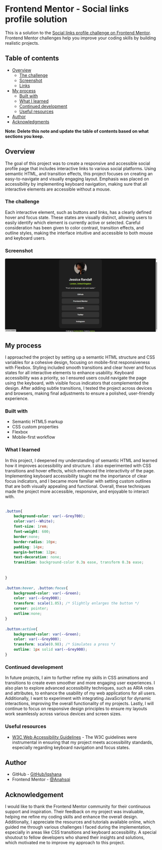 # Frontend Mentor - Social links profile solution

This is a solution to the [Social links profile challenge on Frontend Mentor](https://www.frontendmentor.io/challenges/social-links-profile-UG32l9m6dQ). Frontend Mentor challenges help you improve your coding skills by building realistic projects. 

## Table of contents

- [Overview](#overview)
  - [The challenge](#the-challenge)
  - [Screenshot](#screenshot)
  - [Links](#links)
- [My process](#my-process)
  - [Built with](#built-with)
  - [What I learned](#what-i-learned)
  - [Continued development](#continued-development)
  - [Useful resources](#useful-resources)
- [Author](#author)
- [Acknowledgments](#acknowledgments)

**Note: Delete this note and update the table of contents based on what sections you keep.**

## Overview

The goal of this project was to create a responsive and accessible social profile page that includes interactive links to various social platforms. Using semantic HTML, and transition effects, this project focuses on creating an easy-to-navigate and visually engaging layout. Emphasis was placed on accessibility by implementing keyboard navigation, making sure that all interactive elements are accessible without a mouse.

### The challenge

Each interactive element, such as buttons and links, has a clearly defined hover and focus state. These states are visually distinct, allowing users to easily identify which element is currently active or selected. Careful consideration has been given to color contrast, transition effects, and outline styles, making the interface intuitive and accessible to both mouse and keyboard users.

### Screenshot

![](./assets/images/screenshot.png)


## My process

I approached the project by setting up a semantic HTML structure and CSS variables for a cohesive design, focusing on mobile-first responsiveness with Flexbox. Styling included smooth transitions and clear hover and focus states for all interactive elements to enhance usability. Keyboard accessibility was a priority, so I ensured users could navigate the page using the keyboard, with visible focus indicators that complemented the design. After adding subtle transitions, I tested the project across devices and browsers, making final adjustments to ensure a polished, user-friendly experience.


### Built with

- Semantic HTML5 markup
- CSS custom properties
- Flexbox
- Mobile-first workflow

### What I learned


In this project, I deepened my understanding of semantic HTML and learned how it improves accessibility and structure. I also experimented with CSS transitions and hover effects, which enhanced the interactivity of the page. Implementing keyboard accessibility taught me the importance of clear focus indicators, and I became more familiar with setting custom outlines that are both visually appealing and functional. Overall, these techniques made the project more accessible, responsive, and enjoyable to interact with.

```css

.button{
    background-color: var(--Grey700);
    color:var(--White);
    font-size: 1rem;
    font-weight: 600;
    border:none;
    border-radius: 10px;
    padding: 14px;
    margin-bottom: 12px;
    text-decoration: none;
    transition: background-color 0.3s ease, transform 0.3s ease;


}

.button:hover, .button:focus{
    background-color: var(--Green);
    color: var(--Grey900);
    transform: scale(1.05); /* Slightly enlarges the button */
    cursor: pointer;
    outline:none;
}

.button:active{
    background-color: var(--Green);
    color: var(--Grey900);
    transform: scale(0.98); /* Simulates a press */
    outline: 1px solid var(--Grey900);
}
```

### Continued development

In future projects, I aim to further refine my skills in CSS animations and transitions to create even smoother and more engaging user experiences. I also plan to explore advanced accessibility techniques, such as ARIA roles and attributes, to enhance the usability of my web applications for all users. Additionally, I want to experiment with integrating JavaScript for dynamic interactions, improving the overall functionality of my projects. Lastly, I will continue to focus on responsive design principles to ensure my layouts work seamlessly across various devices and screen sizes.

### Useful resources

- [W3C Web Accessibility Guidelines](https://www.w3.org/WAI/WCAG22/quickref/?versions=2.1) - The W3C guidelines were instrumental in ensuring that my project meets accessibility standards, especially regarding keyboard navigation and focus states.
 

## Author

- GitHub - [GitHub/Iqshana](https://github.com/anahsqi)
- Frontend Mentor - [@Anahsqi](https://www.frontendmentor.io/profile/Anahsqi)

## Acknowledgement

I would like to thank the Frontend Mentor community for their continuous support and inspiration. Their feedback on my project was invaluable, helping me refine my coding skills and enhance the overall design. Additionally, I appreciate the resources and tutorials available online, which guided me through various challenges I faced during the implementation, especially in areas like CSS transitions and keyboard accessibility. A special shoutout to fellow developers who shared their insights and solutions, which motivated me to improve my approach to this project.
